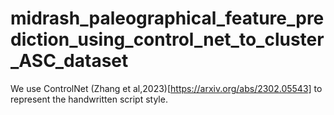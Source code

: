 # midrash_paleographical_feature_prediction_using_control_net_to_cluster_ASC_dataset
We use ControlNet (Zhang et al,2023)[https://arxiv.org/abs/2302.05543] to represent the handwritten script style.
